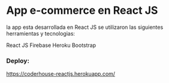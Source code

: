# App e-commerce en React JS

la app esta desarrollada en React JS
se utilizaron las siguientes herramientas y tecnologias:

React JS
Firebase
Heroku
Bootstrap

### Deploy:

https://coderhouse-reactjs.herokuapp.com/
